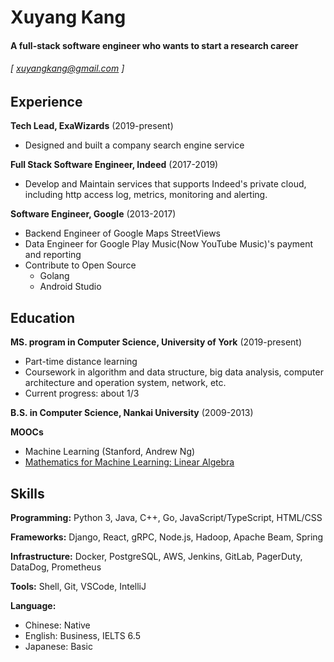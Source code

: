 Xuyang Kang
======

#### A full-stack software engineer who wants to start a research career
###### [ [xuyangkang@gmail.com](mailto:xuyangkang@gmail.com) ]

Experience
---------
**Tech Lead, ExaWizards** (2019-present)

- Designed and built a company search engine service

**Full Stack Software Engineer, Indeed** (2017-2019)

- Develop and Maintain services that supports Indeed's private cloud, including http access log, metrics, monitoring and alerting.

**Software Engineer, Google** (2013-2017)

- Backend Engineer of Google Maps StreetViews
- Data Engineer for Google Play Music(Now YouTube Music)'s payment and reporting
- Contribute to Open Source
  - Golang
  - Android Studio



Education
---------
**MS. program in Computer Science, University of York** (2019-present)

- Part-time distance learning
- Coursework in algorithm and data structure, big data analysis, computer architecture and operation system, network, etc.
- Current progress: about 1/3

**B.S. in Computer Science, Nankai University** (2009-2013)

**MOOCs**

- Machine Learning (Stanford, Andrew Ng)
- [Mathematics for Machine Learning: Linear Algebra](https://coursera.org/share/f7b2a5490da199784863314e386667aa)


Skills
------
**Programming:** Python 3, Java, C++, Go, JavaScript/TypeScript, HTML/CSS

**Frameworks:** Django, React, gRPC, Node.js, Hadoop, Apache Beam, Spring

**Infrastructure:** Docker, PostgreSQL, AWS, Jenkins, GitLab, PagerDuty, DataDog, Prometheus

**Tools:** Shell, Git, VSCode, IntelliJ

**Language:**

- Chinese: Native
- English: Business, IELTS 6.5
- Japanese: Basic
